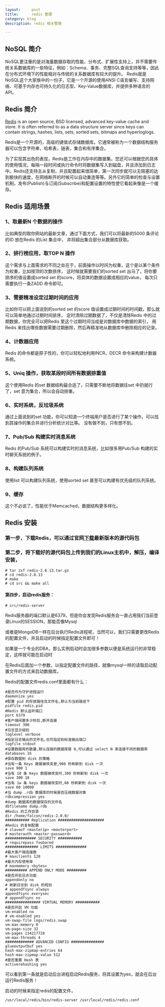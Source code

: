 ```yaml
---
layout:     post
title:      redis 整理
category: blog
description: redis 相关整理

---
```


## NoSQL 简介
NoSQL更注重的是对海量数据存取的性能、分布式、扩展性支持上，并不需要传统关系数据库的一些特征，例如：Schema、事务、完整SQL查询支持等等，因此在分布式环境下的性能相对与传统的关系数据库有较大的提升。
Redis就是NoSQL这个大家族中的一份子，它是一个开源的使用ANSI C语言编写、支持网络、可基于内存也可持久化的日志型、Key-Value数据库，并提供多种语言的API。



## Redis 简介

[Redis][1] is an open source, BSD licensed, advanced key-value cache and store. It is often referred to as a data structure server since keys can contain strings, hashes, lists, sets, sorted sets, bitmaps and hyperloglogs.

Redis是一个开源的，高级的键值式存储数据库。它通常被称为一个数据结构服务器可以包含字符串，哈希表，链表，集合和有序集合。


为了实现其出色的表现，Redis是工作在内存中的数据集。您还可以根据您的具体的使用情况，每隔一段时间或执行命令时将数据集写入到磁盘，并且添加到日志中。Redis还支持主从复制，并且配置起来很简单，第一次同步就可以无阻塞的达到极快的速度，在网络断开的时候可以自动重连等等。另外它的简单的检查与设置机制，发布(Publish)与订阅(Subscribe)和配置设置的特性使它看起来像是一个缓存。

## Redis 适用场景
### 1、取最新N 个数据的操作
比如典型的取你网站的最新文章，通过下面方式，我们可以将最新的5000 条评论的ID 放在Redis 的List 集合中，
并将超出集合部分从数据库获取。


### 2、排行榜应用，取TOP N 操作
这个需求与上面需求的不同之处在于，前面操作以时间为权重，这个是以某个条件为权重，比如按顶的次数排序，
这时候就需要我们的sorted set 出马了，将你要排序的值设置成sorted set 的score，将具体的数据设置成相应的value，
每次只需要执行一条ZADD 命令即可。


### 3、需要精准设定过期时间的应用
比如你可以把上面说到的sorted set 的score 值设置成过期时间的时间戳，那么就可以简单地通过过期时间排序，
定时清除过期数据了，不仅是清除Redis 中的过期数据，你完全可以把Redis 里这个过期时间当成是对数据库中数据的索引，
用Redis 来找出哪些数据需要过期删除，然后再精准地从数据库中删除相应的记录。


### 4、计数器应用
Redis 的命令都是原子性的，你可以轻松地利用INCR，DECR 命令来构建计数器系统。


### 5、Uniq 操作，获取某段时间所有数据排重值
这个使用Redis 的set 数据结构最合适了，只需要不断地将数据往set 中扔就行了，set 意为集合，所以会自动排重。


### 6、实时系统，反垃圾系统
通过上面说到的set 功能，你可以知道一个终端用户是否进行了某个操作，可以找到其操作的集合并进行分析统计对比等。
没有做不到，只有想不到。


### 7、Pub/Sub 构建实时消息系统
Redis 的Pub/Sub 系统可以构建实时的消息系统，比如很多用Pub/Sub 构建的实时聊天系统的例子。


### 8、构建队列系统
使用list 可以构建队列系统，使用sorted set 甚至可以构建有优先级的队列系统。


### 9、缓存
这个不必说了，性能优于Memcached，数据结构更多样化。

## Redis 安装

### 第一步，下载Redis，可以通过官网[下载][2]最新版本的源代码包

### 第二步，将下载好的源代码包上传到我们的Linux主机中，解压，编译安装，

    # tar zxf redis-2.8.13.tar.gz
    # cd redis-2.8.13
    # make
    # cd src && make all
    
#### 第四步，启动redis服务：

    # src/redis-server

Redis服务器的端口默认是6379，但是你会发现Redis服务会一直占用我们当前登录Linux的SESSION，那能否像Mysql

或者是MongoDB一样在后台执行Redis进程呢，当然可以，我们只需要更改Redis的配置文件，并且启动的时候指定配置文件即可！

如果是一个专业的DBA，那么实例启动时会加很多参数以便是系统运行的非常稳定，这样就可能在启动时

在Redis后面加一个参数，以指定配置文件的路径，就像mysql一样的读取启动配置文件的方式来启动数据库。
 
Redis的配置文件redis.conf里面都有什么：

    #是否作为守护进程运行  
    daemonize yes  
    #配置 pid 的存放路径及文件名,默认为当前路径下  
    pidfile redis.pid  
    #Redis 默认监听端口  
    port 6379  
    #客户端闲置多少秒后,断开连接  
    timeout 300  
    #日志显示级别  
    loglevel verbose  
    #指定日志输出的文件名,也可指定到标准输出端口  
    logfile stdout  
    #设置数据库的数量,默认连接的数据库是 0,可以通过 select N 来连接不同的数据库  
    databases 16  
    #保存数据到 disk 的策略  
    #当有一条 Keys 数据被改变是,900 秒刷新到 disk 一次  
    save 900 1  
    #当有 10 条 Keys 数据被改变时,300 秒刷新到 disk 一次  
    save 300 10  
    #当有 1w 条 keys 数据被改变时,60 秒刷新到 disk 一次  
    save 60 10000  
    #当 dump .rdb 数据库的时候是否压缩数据对象  
    rdbcompression yes  
    #dump 数据库的数据保存的文件名  
    dbfilename dump.rdb  
    #Redis 的工作目录  
    dir /home/falcon/redis-2.0.0/  
    ########### Replication #####################  
    #Redis 的复制配置  
    # slaveof <masterip> <masterport>  
    # masterauth <master-password>  
    ############## SECURITY ###########  
    # requirepass foobared  
    ############### LIMITS ##############  
    #最大客户端连接数  
    # maxclients 128  
    #最大内存使用率  
    # maxmemory <bytes>  
    ########## APPEND ONLY MODE #########  
    #是否开启日志功能  
    appendonly no  
    # 刷新日志到 disk 的规则  
    # appendfsync always  
    appendfsync everysec  
    # appendfsync no  
    ################ VIRTUAL MEMORY ###########  
    #是否开启 VM 功能  
    vm-enabled no  
    # vm-enabled yes  
    vm-swap-file logs/redis.swap  
    vm-max-memory 0  
    vm-page-size 32  
    vm-pages 134217728  
    vm-max-threads 4  
    ############# ADVANCED CONFIG ###############  
    glueoutputbuf yes  
    hash-max-zipmap-entries 64  
    hash-max-zipmap-value 512  
    #是否重置 Hash 表  
    activerehashing yes

可以看到第一条就是启动后台进程启动Redis服务，将其设置为yes，就会在后台运行Redis服务！

启动的时候来指定redis的配置文件，

    /usr/local/redis/bin/redis-server /usr/local/redis/redis.conf

[1]:    http://redis.io "redis"
[2]:    http://redis.io/download "redis download"